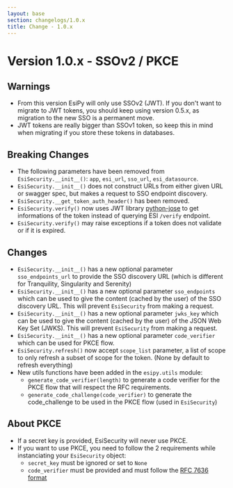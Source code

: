 ```yaml
---
layout: base
section: changelogs/1.0.x
title: Change - 1.0.x
---
```

# Version 1.0.x - SSOv2 / PKCE

## Warnings
* From this version EsiPy will only use SSOv2 (JWT). If you don't want to migrate to JWT tokens, you should keep using version 0.5.x, as migration to the new SSO is a permanent move.
* JWT tokens are really bigger than SSOv1 token, so keep this in mind when migrating if you store these tokens in databases.
 
## Breaking Changes
* The following parameters have been removed from `EsiSecurity.__init__()`: `app`, `esi_url`, `sso_url`, `esi_datasource`.
* `EsiSecurity.__init__()` does not construct URLs from either given URL or swagger spec, but makes a request to SSO endpoint discovery.
* `EsiSecurity.__get_token_auth_header()` has been removed.
* `EsiSecurity.verify()` now uses JWT library [python-jose](https://github.com/mpdavis/python-jose) to get informations of the token instead of querying ESI `/verify` endpoint.
* `EsiSecurity.verify()` may raise exceptions if a token does not validate or if it is expired. 

## Changes
* `EsiSecurity.__init__()` has a new optional parameter `sso_endpoints_url` to provide the SSO discovery URL (which is different for Tranquility, Singularity and Serenity)
* `EsiSecurity.__init__()` has a new optional parameter `sso_endpoints` which can be used to give the content (cached by the user) of the SSO discovery URL. This will prevent `EsiSecurity` from making a request.
* `EsiSecurity.__init__()` has a new optional parameter `jwks_key` which can be used to give the content (cached by the user) of the JSON Web Key Set (JWKS). This will prevent `EsiSecurity` from making a request.
* `EsiSecurity.__init__()` has a new optional parameter `code_verifier` which can be used for PKCE flow.
* `EsiSecurity.refresh()` now accept `scope_list` parameter, a list of scope to only refresh a subset of scope for the token. (None by default to refresh everything)
* New utils functions have been added in the `esipy.utils` module:
    * `generate_code_verifier(length)` to generate a code verifier for the PKCE flow that will respect the RFC requirements.
	* `generate_code_challenge(code_verifier)` to generate the code_challenge to be used in the PKCE flow (used in `EsiSecurity`)

## About PKCE
* If a secret key is provided, EsiSecurity will never use PKCE.
* If you want to use PKCE, you need to follow the 2 requirements while instanciating your `EsiSecurity` object:
    * `secret_key` must be ignored or set to `None`
	* `code_verifier` must be provided and must follow the [RFC 7636 format](https://tools.ietf.org/html/rfc7636#section-4.1) 

&nbsp;
